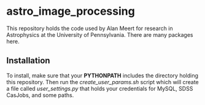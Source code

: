 # astro_image_processing

This repository holds the code used by Alan Meert for research in Astrophysics at the University of Pennsylvania. There are many packages here. 

## Installation
To install, make sure that your __PYTHONPATH__ includes the directory holding this repository. Then run the _create_user_params.sh_ script which will create a file called _user_settings.py_ that holds your credentials for MySQL, SDSS CasJobs, and some paths.